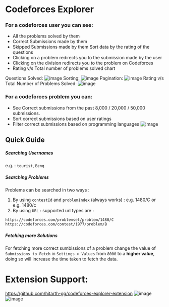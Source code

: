 # Codeforces Explorer

### For a codeforces user you can see:

- All the problems solved by them
- Correct Submissions made by them
- Skipped Submissions made by them
Sort data by the rating of the questions
- Clicking on a problem redirects you to the submission made by the user
- Clicking on the division redirects you to the problem on Codeforces
- Rating v/s Total number of problems solved chart

Questions Solved:
![image](https://github.com/hitarth-gg/codeforces-explorer/assets/132205558/d1fcba3e-3c47-46f8-96c0-d7881ae6993d)
Sorting:
![image](https://github.com/hitarth-gg/codeforces-explorer/assets/132205558/2d0c9e51-93d9-4544-b028-4ad03fcd9d66)
Pagination:
![image](https://github.com/hitarth-gg/codeforces-explorer/assets/132205558/17e389d6-4984-424a-940f-747a9c0e7773)
Rating v/s Total Number of Problems Solved:
![image](https://github.com/user-attachments/assets/0d4c6bec-bb9d-45c0-bfbb-cda48de76bf8)


### For a codeforces problem you can:

- See Correct submissions from the past 8,000 / 20,000 / 50,000 submissions.
- Sort correct submissions based on user ratings
- Filter correct submissions based on programming languages
![image](https://github.com/hitarth-gg/codeforces-explorer/assets/132205558/43d253db-6841-4ac2-ba83-4d45cd507a5c)


## Quick Guide

##### Searching Usernames

e.g. : `tourist`, `Benq`

##### Searching Problems

Problems can be searched in two ways :

1. By using `contestId` and `problemIndex` (always works) : e.g. 1480/C or e.g. 1480/c
2. By using `URL` : supported url types are :

`https://codeforces.com/problemset/problem/1480/C`
`https://codeforces.com/contest/1977/problem/B`
##### Fetching more Solutions
For fetching more correct sumbissions of a problem change the value of `Submissions to Fetch` in `Settings > Values` from `8000` to a **higher value**, doing so will increase the time taken to fetch the data.

# Extension Support: 
https://github.com/hitarth-gg/codeforces-explorer-extension
    ![image](https://github.com/hitarth-gg/codeforces-explorer-extension/assets/132205558/152064d6-0c6f-4a27-b9d6-6964ef89d991)
    ![image](https://github.com/hitarth-gg/codeforces-explorer-extension/assets/132205558/4aa7bdf3-5253-46ad-bd17-01cbd63750f1)


